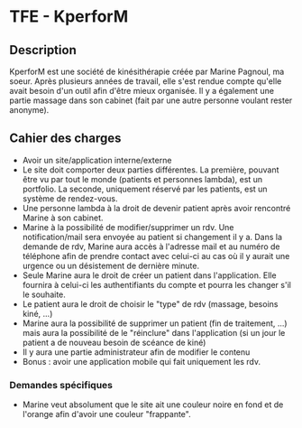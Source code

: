 # TFE - KperforM

## Description

KperforM est une société de kinésithérapie créée par Marine Pagnoul, ma soeur. Après plusieurs années de travail, elle s'est rendue compte qu'elle avait besoin d'un outil afin d'être mieux organisée. Il y a également une partie massage dans son cabinet (fait par une autre personne voulant rester anonyme).

## Cahier des charges

- Avoir un site/application interne/externe
- Le site doit comporter deux parties différentes. La première, pouvant être vu par tout le monde (patients et personnes lambda), est un portfolio. La seconde, uniquement réservé par les patients, est un système de rendez-vous.
- Une personne lambda à la droit de devenir patient après avoir rencontré Marine à son cabinet.
- Marine à la possibilité de modifier/supprimer un rdv. Une notification/mail sera envoyée au patient si changement il y a. Dans la demande de rdv, Marine aura accès à l'adresse mail et au numéro de téléphone afin de prendre contact avec celui-ci au cas où il y aurait une urgence ou un désistement de dernière minute. 
- Seule Marine aura le droit de créer un patient dans l'application. Elle fournira à celui-ci les authentifiants du compte et pourra les changer s'il le souhaite.
- Le patient aura le droit de choisir le "type" de rdv (massage, besoins kiné, ...)
- Marine aura la possibilité de supprimer un patient (fin de traitement, ...) mais aura la possibilité de le "réinclure" dans l'application (si un jour le patient a de nouveau besoin de scéance de kiné)
- Il y aura une partie administrateur afin de modifier le contenu
- Bonus : avoir une application mobile qui fait uniquement les rdv. 

### Demandes spécifiques

- Marine veut absolument que le site ait une couleur noire en fond et de l'orange afin d'avoir une couleur "frappante".
